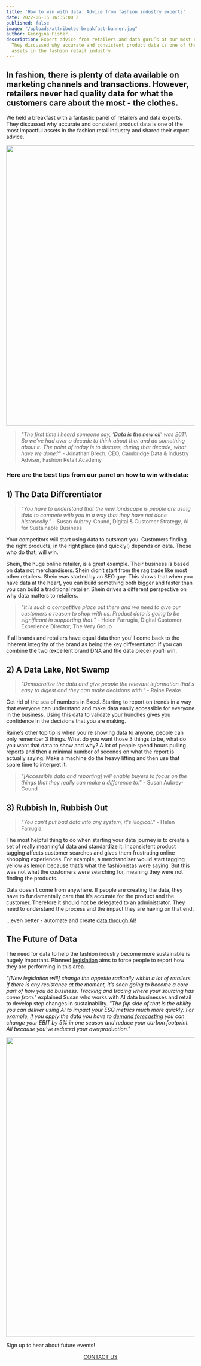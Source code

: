 ```yaml
---
title: 'How to win with data: Advice from fashion industry experts'
date: 2022-06-15 16:35:00 Z
published: false
image: "/uploads/attributes-breakfast-banner.jpg"
author: Georgina Fisher
description: Expert advice from retailers and data guru’s at our most recent breakfast.
  They discussed why accurate and consistent product data is one of the most impactful
  assets in the fashion retail industry.
---
```


## In fashion, there is plenty of data available on marketing channels and transactions. However, retailers never had quality data for what the customers care about the most - the clothes.

We held a breakfast with a fantastic panel of retailers and data experts. They discussed why accurate and consistent product data is one of the most impactful assets in the fashion retail industry and shared their expert advice.

<p style="text-align: center"><img style="margin-left: 0px; width: 750px;" src="/uploads/shoptalk-breakfast-speakers.jpg"/></p>

> *"The first time I heard someone say, ‘**Data is the new oil**’ was 2011. So we’ve had over a decade to think about that and do something about it. The point of today is to discuss, during that decade, what have we done?"* - Jonathan Brech, CEO, Cambridge Data & Industry Adviser, Fashion Retail Academy

### Here are the best tips from our panel on how to win with data:

## 1) The Data Differentiator

> *"You have to understand that the new landscape is people are using data to compete with you in a way that they have not done historically."* - Susan Aubrey-Cound, Digital & Customer Strategy, AI for Sustainable Business

Your competitors will start using data to outsmart you. Customers finding the right products, in the right place (and quickly!) depends on data. Those who do that, will win.

Shein, the huge online retailer, is a great example. Their business is based on data not merchandisers. Shein didn’t start from the rag trade like most other retailers. Shein was started by an SEO guy. This shows that when you have data at the heart, you can build something both bigger and faster than you can build a traditional retailer. Shein drives a different perspective on why data matters to retailers.

> *“It is such a competitive place out there and we need to give our customers a reason to shop with us. Product data is going to be significant in supporting that.”* - Helen Farrugia, Digital Customer Experience Director, The Very Group

If all brands and retailers have equal data then you'll come back to the inherent integrity of the brand as being the key differentiator. If you can combine the two (excellent brand DNA and the data piece) you’ll win.

## 2) A Data Lake, Not Swamp

> *"Democratize the data and give people the relevant information that's easy to digest and they can make decisions with."* - Raine Peake

Get rid of the sea of numbers in Excel. Starting to report on trends in a way that everyone can understand and make data easily accessible for everyone in the business. Using this data to validate your hunches gives you confidence in the decisions that you are making.

Raine’s other top tip is when you're showing data to anyone, people can only remember 3 things. What do you want those 3 things to be, what do you want that data to show and why? A lot of people spend hours pulling reports and then a minimal number of seconds on what the report is actually saying. Make a machine do the heavy lifting and then use that spare time to interpret it.

> *"\[Accessible data and reporting\] will enable buyers to focus on the things that they really can make a difference to."* - Susan Aubrey-Cound

## 3) Rubbish In, Rubbish Out

> *"You can't put bad data into any system, it's illogical."* - Helen Farrugia

The most helpful thing to do when starting your data journey is to create a set of really meaningful data and standardize it. Inconsistent product tagging affects customer searches and gives them frustrating online shopping experiences. For example, a merchandiser would start tagging yellow as lemon because that’s what the fashionistas were saying. But this was not what the customers were searching for, meaning they were not finding the products.

Data doesn't come from anywhere. If people are creating the data, they have to fundamentally care that it’s accurate for the product and the customer. Therefore it should not be delegated to an administrator. They need to understand the process and the impact they are having on that end.

…even better - automate and create [data through AI](https://dressipi.com/solutions/product-tagging/)!

## The Future of Data

The need for data to help the fashion industry become more sustainable is hugely important. Planned [legislation](https://www.voguebusiness.com/sustainability/eu-moves-to-legislate-sustainable-fashion-will-it-work) aims to force people to report how they are performing in this area.

*"\[New legislation will\] change the appetite radically within a lot of retailers. If there is any resistance at the moment, it’s soon going to become a core part of how you do business. Tracking and tracing where your sourcing has come from."* explained Susan who works with AI data businesses and retail to develop step changes in sustainability. *"The flip side of that is the ability you can deliver using AI to impact your ESG metrics much more quickly. For example, if you apply the data you have to [demand forecasting](https://dressipi.com/blog/be-more-profitable-with-better-data/) you can change your EBIT by 5% in one season and reduce your carbon footprint. All because you've reduced your overproduction."*

<p style="text-align: center"><img style="margin-left: 0px; width: 800px;" src="/uploads/shoptalk-breakfast-image.jpg"/></p>

Sign up to hear about future events!

<p style="text-align:center"><a href="/company/demo/" class="button button-primary">CONTACT US</a></p>